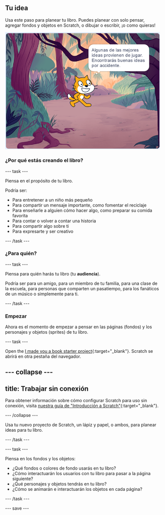 ## Tu idea

Usa este paso para planear tu libro. Puedes planear con solo pensar, agregar fondos y objetos en Scratch, o dibujar o escribir, ¡o como quieras!

![El escenario muestra un objeto pensando, "Algunas de las mejores ideas provienen de jugar. Encontrarás buenas ideas por accidente."](images/best-ideas.png)

### ¿Por qué estás creando el libro?

--- task ---

Piensa en el propósito de tu libro.

Podría ser:
- Para entretener a un niño más pequeño
- Para compartir un mensaje importante, como fomentar el reciclaje
- Para enseñarle a alguien cómo hacer algo, como preparar su comida favorita
- Para contar o volver a contar una historia
- Para compartir algo sobre ti
- Para expresarte y ser creativo

--- /task ---

### ¿Para quién?

--- task ---

Piensa para quién harás tu libro (tu **audiencia**).

Podría ser para un amigo, para un miembro de tu familia, para una clase de la escuela, para personas que comparten un pasatiempo, para los fanáticos de un músico o simplemente para ti.

--- /task ---

### Empezar

Ahora es el momento de empezar a pensar en las páginas (fondos) y los personajes y objetos (sprites) de tu libro.

--- task ---

Open the [I made you a book starter project](https://scratch.mit.edu/projects/582223042/editor){:target="_blank"}. Scratch se abrirá en otra pestaña del navegador.

--- collapse ---
---
title: Trabajar sin conexión
---

Para obtener información sobre cómo configurar Scratch para uso sin conexión, visita [nuestra guía de "Introducción a Scratch"](https://projects.raspberrypi.org/en/projects/getting-started-scratch){:target="_blank"}.

--- /collapse ---

Usa tu nuevo proyecto de Scratch, un lápiz y papel, o ambos, para planear ideas para tu libro.

--- /task ---

--- task ---

Piensa en los fondos y los objetos:
- ¿Qué fondos o colores de fondo usarás en tu libro?
- ¿Cómo interactuarán los usuarios con tu libro para pasar a la página siguiente?
- ¿Qué personajes y objetos tendrás en tu libro?
- ¿Cómo se animarán e interactuarán los objetos en cada página?

--- /task ---

--- save ---
